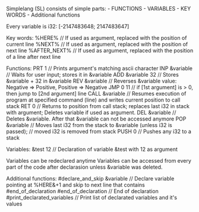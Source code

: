 Simplelang (SL) consists of simple parts:
    - FUNCTIONS
    - VARIABLES
    - KEY WORDS
    - Additional functions

Every variable is i32: [-2147483648; 2147483647]

Key words:
%HERE%                      // If used as argument, replaced with the position of current line
%NEXT%                      // If used as argument, replaced with the position of next line
%AFTER_NEXT%                // If used as argument, replaced with the position of a line after next line

Functions:
PRT 1                       // Prints argument's matching ascii character
INP &variable               // Waits for user input; stores it in &variable
ADD &variable 32            // Stores &variable + 32 in &variable
REV &variable               // Reverses &variable value: Negative => Positive, Positive => Negative
JMP 0 11                    // if [1st argument] is > 0, then jump to [2nd argument] line
CALL &variable              // Resumes execution of program at specified command (line) and writes current position to call stack
RET 0                       // Returns to position from call stack; replaces last i32 in stack with argument; Deletes variable if used as argument.
DEL &variable               // Deletes &variable. After that &variable can not be accessed anymore
POP &variable               // Moves last i32 from the stack to &variable (unless i32 is passed);
                            //      moved i32 is removed from stack
PUSH 0                      // Pushes any i32 to a stack

Variables:
&test 12                    // Declaration of variable &test with 12 as argument

Variables can be redeclared anytime
Variables can be accessed from every part of the code after declarasion unless &variable was deleted.

Additional functions:
#declare_and_skip &variable         // Declare variable pointing at %HERE&+1 and skip to next line that contains #end_of_declaration
#end_of_declaration                 // End of declaration
#print_declarated_variables         // Print list of declarated variables and it's values
